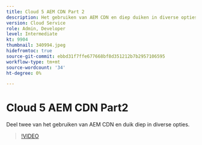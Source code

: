```yaml
---
title: Cloud 5 AEM CDN Part 2
description: Het gebruiken van AEM CDN en diep duiken in diverse opties. (Tussen 60 en 160 tekens)
version: Cloud Service
role: Admin, Developer
level: Intermediate
kt: 9904
thumbnail: 340994.jpeg
hidefromtoc: true
source-git-commit: ebbd31f7ffe677668bf8d351212b7b2957106595
workflow-type: tm+mt
source-wordcount: '34'
ht-degree: 0%

---
```



# Cloud 5 AEM CDN Part2

Deel twee van het gebruiken van AEM CDN en duik diep in diverse opties. 

>[!VIDEO](https://video.tv.adobe.com/v/340994/?quality=12&learn=on)
